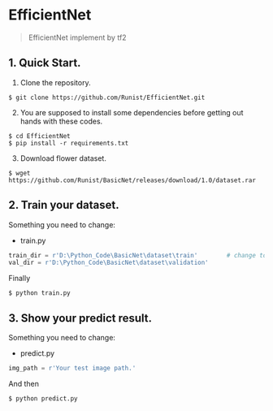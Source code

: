 # EfficientNet

> EfficientNet implement by tf2 <br>

## 1. Quick Start.

1. Clone the repository.

```
$ git clone https://github.com/Runist/EfficientNet.git
```

2. You are supposed to install some dependencies before getting out hands with these codes.

```
$ cd EfficientNet
$ pip install -r requirements.txt
```

3. Download flower dataset.

```
$ wget https://github.com/Runist/BasicNet/releases/download/1.0/dataset.rar
```

## 2. Train your dataset.

Something you need to change:

- train.py

```python
train_dir = r'D:\Python_Code\BasicNet\dataset\train'		# change to your dataset directory
val_dir = r'D:\Python_Code\BasicNet\dataset\validation'
```

Finally

```
$ python train.py			
```

## 3. Show your predict result.

Something you need to change:

- predict.py

```python
img_path = r'Your test image path.'
```

And then

```
$ python predict.py
```

